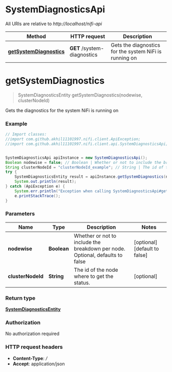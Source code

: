 # SystemDiagnosticsApi

All URIs are relative to *http://localhost/nifi-api*

Method | HTTP request | Description
------------- | ------------- | -------------
[**getSystemDiagnostics**](SystemDiagnosticsApi.md#getSystemDiagnostics) | **GET** /system-diagnostics | Gets the diagnostics for the system NiFi is running on


<a name="getSystemDiagnostics"></a>
# **getSystemDiagnostics**
> SystemDiagnosticsEntity getSystemDiagnostics(nodewise, clusterNodeId)

Gets the diagnostics for the system NiFi is running on



### Example
```java
// Import classes:
//import com.github.akhil11101997.nifi.client.ApiException;
//import com.github.akhil11101997.nifi.client.api.SystemDiagnosticsApi;


SystemDiagnosticsApi apiInstance = new SystemDiagnosticsApi();
Boolean nodewise = false; // Boolean | Whether or not to include the breakdown per node. Optional, defaults to false
String clusterNodeId = "clusterNodeId_example"; // String | The id of the node where to get the status.
try {
    SystemDiagnosticsEntity result = apiInstance.getSystemDiagnostics(nodewise, clusterNodeId);
    System.out.println(result);
} catch (ApiException e) {
    System.err.println("Exception when calling SystemDiagnosticsApi#getSystemDiagnostics");
    e.printStackTrace();
}
```

### Parameters

Name | Type | Description  | Notes
------------- | ------------- | ------------- | -------------
 **nodewise** | **Boolean**| Whether or not to include the breakdown per node. Optional, defaults to false | [optional] [default to false]
 **clusterNodeId** | **String**| The id of the node where to get the status. | [optional]

### Return type

[**SystemDiagnosticsEntity**](SystemDiagnosticsEntity.md)

### Authorization

No authorization required

### HTTP request headers

 - **Content-Type**: */*
 - **Accept**: application/json

